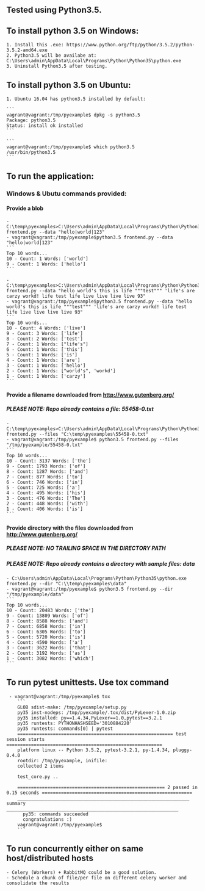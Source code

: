 ## Tested using Python3.5.

## To install python 3.5 on Windows:
	1. Install this .exe: https://www.python.org/ftp/python/3.5.2/python-3.5.2-amd64.exe
	2. Python3.5 will be availabe at: C:\Users\admin\AppData\Local\Programs\Python\Python35\python.exe
	3. Uninstall Python3.5 after testing.

## To install python 3.5 on Ubuntu:
	1. Ubuntu 16.04 has python3.5 installed by default:
	
	```
	vagrant@vagrant:/tmp/pyexample$ dpkg -s python3.5
	Package: python3.5
	Status: install ok installed
	```
	
	```
	vagrant@vagrant:/tmp/pyexample$ which python3.5
	/usr/bin/python3.5
	```
	
## To run the application:
### Windows & Ubutu commands provided:
#### Provide a blob 
	- C:\temp\pyexamples>C:\Users\admin\AppData\Local\Programs\Python\Python35\python.exe frontend.py --data "hello|world|123"
	- vagrant@vagrant:/tmp/pyexample$python3.5 frontend.py --data "hello|world|123"
	```	
	Top 10 words...
	10 - Count: 1 Words: ['world']
	9 - Count: 1 Words: ['hello']
	```

	- C:\temp\pyexamples>C:\Users\admin\AppData\Local\Programs\Python\Python35\python.exe frontend.py --data "hello world's this is life """test""" 'life's are carzy workd! life test life live live live live 93"
	- vagrant@vagrant:/tmp/pyexample$python3.5 frontend.py --data "hello world's this is life """test""" 'life's are carzy workd! life test life live live live live 93"
	```
	Top 10 words...
	10 - Count: 4 Words: ['live']
	9 - Count: 3 Words: ['life']
	8 - Count: 2 Words: ['test']
	7 - Count: 1 Words: ["life's"]
	6 - Count: 1 Words: ['this']
	5 - Count: 1 Words: ['is']
	4 - Count: 1 Words: ['are']
	3 - Count: 1 Words: ['hello']
	2 - Count: 1 Words: ["world's", 'workd']
	1 - Count: 1 Words: ['carzy']
	```
	
#### Provide a filename downloaded from http://www.gutenberg.org/
##### PLEASE NOTE: Repo already contains a file: 55458-0.txt
	- C:\temp\pyexamples>C:\Users\admin\AppData\Local\Programs\Python\Python35\python.exe frontend.py --files "C:\temp\pyexamples\55458-0.txt"
	- vagrant@vagrant:/tmp/pyexample$ python3.5 frontend.py --files "/tmp/pyexample/55458-0.txt"
	```	
	Top 10 words...
	10 - Count: 3137 Words: ['the']
	9 - Count: 1793 Words: ['of']
	8 - Count: 1287 Words: ['and']
	7 - Count: 877 Words: ['to']
	6 - Count: 746 Words: ['in']
	5 - Count: 725 Words: ['a']
	4 - Count: 495 Words: ['his']
	3 - Count: 476 Words: ['The']
	2 - Count: 448 Words: ['with']
	1 - Count: 406 Words: ['is']
	```

#### Provide directory with the files downloaded from http://www.gutenberg.org/
##### PLEASE NOTE: NO TRAILING SPACE IN THE DIRECTORY PATH
##### PLEASE NOTE: Repo already contains a directory with sample files: data
	- C:\Users\admin\AppData\Local\Programs\Python\Python35\python.exe frontend.py --dir "C:\\temp\pyexamples\data"
	- vagrant@vagrant:/tmp/pyexample$ python3.5 frontend.py --dir "/tmp/pyexample/data"
	```
	Top 10 words...
	10 - Count: 20483 Words: ['the']
	9 - Count: 13809 Words: ['of']
	8 - Count: 8588 Words: ['and']
	7 - Count: 6858 Words: ['in']
	6 - Count: 6305 Words: ['to']
	5 - Count: 5720 Words: ['is']
	4 - Count: 4590 Words: ['a']
	3 - Count: 3622 Words: ['that']
	2 - Count: 3192 Words: ['as']
	1 - Count: 3082 Words: ['which']
	```

## To run pytest unittests. Use tox command
```
 - vagrant@vagrant:/tmp/pyexample$ tox
 	```
	GLOB sdist-make: /tmp/pyexample/setup.py
	py35 inst-nodeps: /tmp/pyexample/.tox/dist/PyLexer-1.0.zip
	py35 installed: py==1.4.34,PyLexer==1.0,pytest==3.2.1
	py35 runtests: PYTHONHASHSEED='3010884220'
	py35 runtests: commands[0] | pytest
	========================================================= test session starts =========================================================
	platform linux -- Python 3.5.2, pytest-3.2.1, py-1.4.34, pluggy-0.4.0
	rootdir: /tmp/pyexample, inifile:
	collected 2 items
	
	test_core.py ..
	
	====================================================== 2 passed in 0.15 seconds =======================================================
	_______________________________________________________________ summary _______________________________________________________________
	  py35: commands succeeded
	  congratulations :)
	vagrant@vagrant:/tmp/pyexample$
	```
```
	
## To run concurrently either on same host/distributed hosts
	- Celery (Workers) + RabbitMQ could be a good solution.
	- Schedule a chunk of file/per file on different celery worker and consolidate the results


 	

